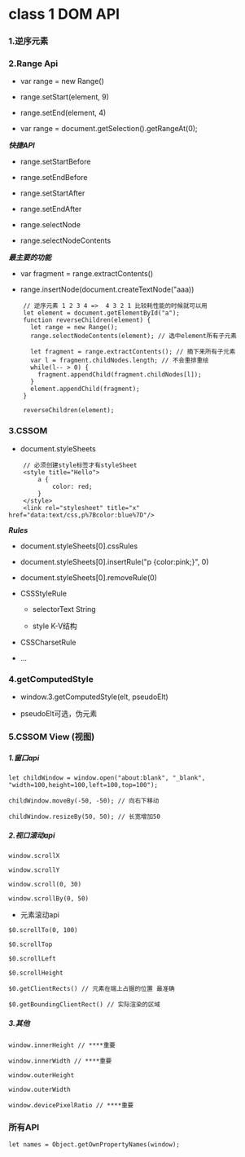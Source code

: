 # class 1 DOM API

### 1.逆序元素

### 2.Range Api

* var range = new Range()

* range.setStart(element, 9)

* range.setEnd(element, 4)

* var range = document.getSelection().getRangeAt(0);

***快捷API***

* range.setStartBefore

* range.setEndBefore

* range.setStartAfter

* range.setEndAfter

* range.selectNode

* range.selectNodeContents

***最主要的功能***

* var fragment = range.extractContents()

* range.insertNode(document.createTextNode("aaa))

```
	// 逆序元素 1 2 3 4 =>  4 3 2 1 比较耗性能的时候就可以用
    let element = document.getElementById("a");
    function reverseChildren(element) {
      let range = new Range();
      range.selectNodeContents(element); // 选中element所有子元素

      let fragment = range.extractContents(); // 摘下来所有子元素
      var l = fragment.childNodes.length; // 不会重排重绘
      while(l-- > 0) {
        fragment.appendChild(fragment.childNodes[l]);
      }
      element.appendChild(fragment);
    }

    reverseChildren(element);
```

### 3.CSSOM

* document.styleSheets

```
	// 必须创建style标签才有styleSheet
	<style title="Hello">
		a {
			color: red;
		}
	</style>
	<link rel="stylesheet" title="x" href="data:text/css,p%7Bcolor:blue%7D"/>
```

***Rules***

* document.styleSheets[0].cssRules

* document.styleSheets[0].insertRule("p {color:pink;}", 0)

* document.styleSheets[0].removeRule(0)

* CSSStyleRule

	* selectorText String
	
	* style K-V结构

* CSSCharsetRule

* ...


### 4.getComputedStyle

* window.3.getComputedStyle(elt, pseudoElt)

* pseudoElt可选，伪元素


### 5.CSSOM View (视图)

##### 1.窗口api

```
let childWindow = window.open("about:blank", "_blank", "width=100,height=100,left=100,top=100");

childWindow.moveBy(-50, -50); // 向右下移动

childWindow.resizeBy(50, 50); // 长宽增加50
```


##### 2.视口滚动api

```
window.scrollX

window.scrollY

window.scroll(0, 30)

window.scrollBy(0, 50)
```

* 元素滚动api

```
$0.scrollTo(0, 100)

$0.scrollTop

$0.scrollLeft

$0.scrollHeight

$0.getClientRects() // 元素在端上占据的位置 最准确

$0.getBoundingClientRect() // 实际渲染的区域
```

##### 3.其他

```
window.innerHeight // ****重要

window.innerWidth // ****重要

window.outerHeight

window.outerWidth

window.devicePixelRatio // ****重要
```

### 所有API
```
let names = Object.getOwnPropertyNames(window);
```



















